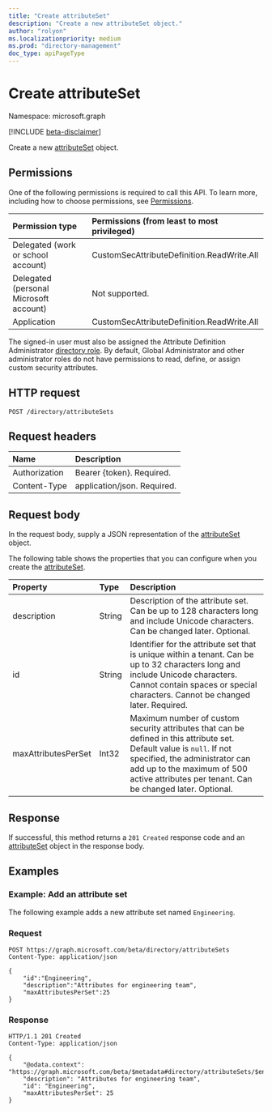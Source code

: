 ```yaml
---
title: "Create attributeSet"
description: "Create a new attributeSet object."
author: "rolyon"
ms.localizationpriority: medium
ms.prod: "directory-management"
doc_type: apiPageType
---
```


# Create attributeSet
Namespace: microsoft.graph

[!INCLUDE [beta-disclaimer](../../includes/beta-disclaimer.md)]

Create a new [attributeSet](../resources/attributeset.md) object.

## Permissions
One of the following permissions is required to call this API. To learn more, including how to choose permissions, see [Permissions](/graph/permissions-reference).

|Permission type|Permissions (from least to most privileged)|
|:---|:---|
|Delegated (work or school account)|CustomSecAttributeDefinition.ReadWrite.All|
|Delegated (personal Microsoft account)|Not supported.|
|Application|CustomSecAttributeDefinition.ReadWrite.All|

The signed-in user must also be assigned the Attribute Definition Administrator [directory role](/azure/active-directory/roles/permissions-reference). By default, Global Administrator and other administrator roles do not have permissions to read, define, or assign custom security attributes.

## HTTP request

<!-- {
  "blockType": "ignored"
}
-->
``` http
POST /directory/attributeSets
```

## Request headers
|Name|Description|
|:---|:---|
|Authorization|Bearer {token}. Required.|
|Content-Type|application/json. Required.|

## Request body
In the request body, supply a JSON representation of the [attributeSet](../resources/attributeset.md) object.

The following table shows the properties that you can configure when you create the [attributeSet](../resources/attributeset.md).

|Property|Type|Description|
|:---|:---|:---|
|description|String|Description of the attribute set. Can be up to 128 characters long and include Unicode characters. Can be changed later. Optional.|
|id|String|Identifier for the attribute set that is unique within a tenant. Can be up to 32 characters long and include Unicode characters. Cannot contain spaces or special characters. Cannot be changed later. Required.|
|maxAttributesPerSet|Int32|Maximum number of custom security attributes that can be defined in this attribute set. Default value is `null`. If not specified, the administrator can add up to the maximum of 500 active attributes per tenant. Can be changed later. Optional.|


## Response

If successful, this method returns a `201 Created` response code and an [attributeSet](../resources/attributeset.md) object in the response body.

## Examples

### Example: Add an attribute set

The following example adds a new attribute set named `Engineering`.

### Request
<!-- {
  "blockType": "request",
  "name": "create_attributeset"
}
-->
``` http
POST https://graph.microsoft.com/beta/directory/attributeSets
Content-Type: application/json

{
    "id":"Engineering",
    "description":"Attributes for engineering team",
    "maxAttributesPerSet":25
}
```


### Response
<!-- {
  "blockType": "response",
  "truncated": true,
  "@odata.type": "microsoft.graph.attributeSet"
}
-->
``` http
HTTP/1.1 201 Created
Content-Type: application/json

{
    "@odata.context": "https://graph.microsoft.com/beta/$metadata#directory/attributeSets/$entity",
    "description": "Attributes for engineering team",
    "id": "Engineering",
    "maxAttributesPerSet": 25
}
```
